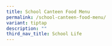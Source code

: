 ```yaml
---
title: School Canteen Food Menu
permalink: /school-canteen-food-menu/
variant: tiptap
description: ""
third_nav_title: School Life
---
```

